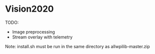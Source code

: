 # Vision2020

TODO:
* Image preprocessing
* Stream overlay with telemetry

Note: install.sh must be run in the same directory as allwpilib-master.zip